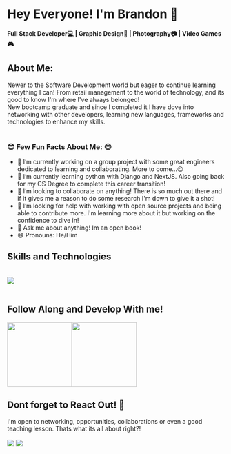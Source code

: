 <p align="center"><h1> Hey Everyone! I'm Brandon 👋</h1>
<b>Full Stack Developer💻 | Graphic Design🎨 | Photography📷 | Video Games🎮</b>

<h2>About Me: </h2>
Newer to the Software Development world but eager to continue learning everything I can! From retail management to the world of technology, and its good to know I'm where I've always belonged! <br />
New bootcamp graduate and since I completed it I have dove into networking with other developers, learning new languages, frameworks and technologies to enhance my skills. <br />
<br />
  
 <h3>😎  Few Fun Facts About Me: 😎 </h3>

- 🔭 I’m currently working on a group project with some great engineers dedicated to learning and collaborating. More to come...😉
- 🌱 I’m currently learning python with Django and NextJS. Also going back for my CS Degree to complete this career transition! 
- 👯 I’m looking to collaborate on anything! There is so much out there and if it gives me a reason to do some research I'm down to give it a shot! 
- 🤔 I’m looking for help with working with open source projects and being able to contribute more. I'm learning more about it but working on the confidence to dive in! 
- 💬 Ask me about anything! Im an open book! 
- 😄 Pronouns: He/Him

<h2 >Skills and Technologies</h2><br />
 
  <a href="https://skillicons.dev">
    <img src="https://skillicons.dev/icons?i=java,aws,bootstrap,cpp,css,docker,git,html,js,maven,netlify,nodejs,ps,postgres,postman,py,react,spring,vscode,vue&theme=dark&perline=10" />
  </a>
<br />
<br />

## Follow Along and Develop With me!<br />
<a href="https://www.adamalston.com/"><a href="https://www.adamalston.com/"><img height="150px" src="https://github-readme-stats.vercel.app/api?username=itzbrandonlee&show_icons=true&theme=radical" /><img height="150px" src="https://github-readme-stats.vercel.app/api/top-langs/?username=itzbrandonlee&layout=compact&theme=radical"/>
</a>




## Dont forget to React Out! 📱<br />

I'm open to networking, opportunities, collaborations or even a good teaching lesson. Thats what its all about right?! <br />
<br />
<a href="mailto: brandon.zavala1990@gmail.com"><img src="https://img.shields.io/badge/Gmail-D14836?style=for-the-badge&logo=gmail&logoColor=white"></a>
<a href="https://www.linkedin.com/in/brandon-zavala"><img src="https://img.shields.io/badge/LinkedIn-0077B5?style=for-the-badge&logo=linkedin&logoColor=white"></a>
</p>



